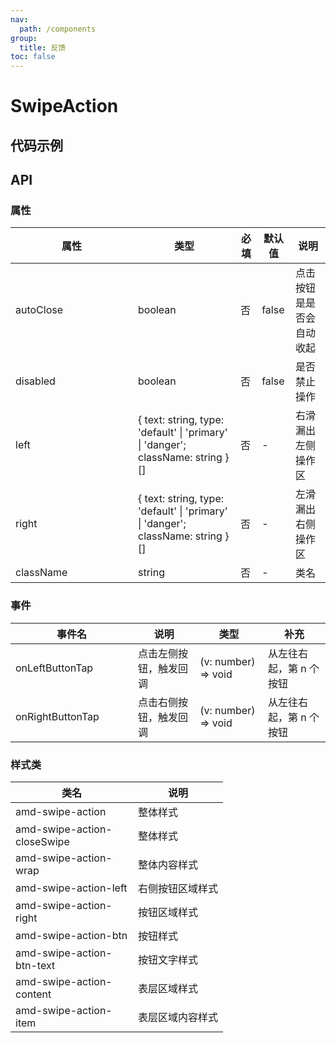 ```yaml
---
nav:
  path: /components
group:
  title: 反馈
toc: false
---
```


# SwipeAction

## 代码示例

<code src='../../demo/pages/SwipeAction'></code>

## API

### 属性
| 属性 | 类型 | 必填 | 默认值 | 说明 |
| -----|-----|-----|-----|----- |
| autoClose | boolean | 否 | false | 点击按钮是是否会自动收起 |
| disabled | boolean | 否 | false | 是否禁止操作 |
| left | { text: string, type: 'default' &verbar; 'primary' &verbar; 'danger'; className: string } [] | 否 | - | 右滑漏出左侧操作区 |
| right | { text: string, type: 'default' &verbar; 'primary' &verbar; 'danger'; className: string }[] | 否 | - | 左滑漏出右侧操作区 |
| className | string | 否 | - | 类名 |

### 事件
| 事件名 | 说明 | 类型 | 补充 |
| -----|-----|-----|-----|
| onLeftButtonTap | 点击左侧按钮，触发回调 | (v: number) => void | 从左往右起，第 n 个按钮 |
| onRightButtonTap | 点击右侧按钮，触发回调 | (v: number) => void | 从左往右起，第 n 个按钮  |

### 样式类
| 类名 | 说明 |
| ----|----|
| amd-swipe-action| 整体样式 |
| amd-swipe-action-closeSwipe | 整体样式 |
| amd-swipe-action-wrap | 整体内容样式 |
| amd-swipe-action-left | 右侧按钮区域样式 |
| amd-swipe-action-right | 按钮区域样式 |
| amd-swipe-action-btn | 按钮样式 |
| amd-swipe-action-btn-text | 按钮文字样式 |
| amd-swipe-action-content | 表层区域样式 |
| amd-swipe-action-item | 表层区域内容样式 |

<style>
table th:first-of-type { width: 180px; } 
.__dumi-default-layout-content article table:first-of-type th:nth-of-type(2)  {
    width: 260px
} 
.__dumi-default-layout-content article table:first-of-type th:nth-of-type(3)  {
    width: 30px
} 
.__dumi-default-layout-content article table:first-of-type th:nth-of-type(4)  {
    width: 40px
} 
</style>